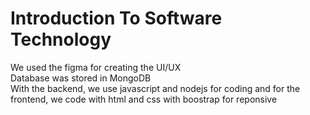 # Introduction To Software Technology
We used the figma for creating the UI/UX
<br>
Database was stored in MongoDB
<br>
With the backend, we use javascript and nodejs for coding and for the frontend, we code with html and css with boostrap for reponsive
